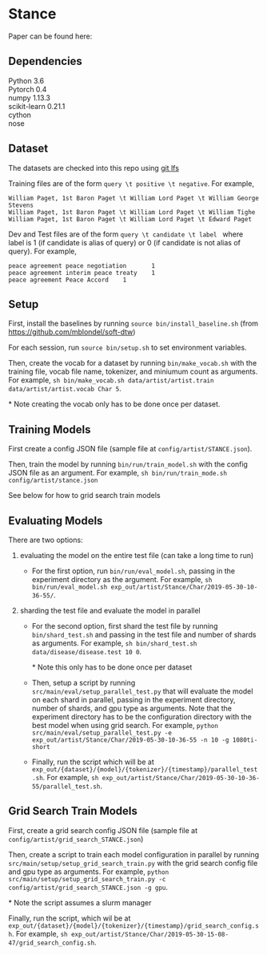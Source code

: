 # Stance #

Paper can be found here: 

## Dependencies ##
Python 3.6\
Pytorch 0.4\
numpy 1.13.3\
scikit-learn 0.21.1 \
cython \
nose 

## Dataset ## 

The datasets are checked into this repo using [git lfs](https://git-lfs.github.com/) 

Training files are of the form `query \t positive \t negative`. For example, 
```
William Paget, 1st Baron Paget \t William Lord Paget \t William George Stevens 
William Paget, 1st Baron Paget \t William Lord Paget \t William Tighe  
William Paget, 1st Baron Paget \t William Lord Paget \t Edward Paget    
```

Dev and Test files are of the form `query \t candidate \t label ` where label is 1 (if candidate is alias of query) or 0 (if candidate is not alias of query). For example, 

```
peace agreement peace negotiation       1      
peace agreement interim peace treaty    1      
peace agreement Peace Accord    1  
```


## Setup ##

First, install the baselines by running `source bin/install_baseline.sh`  (from https://github.com/mblondel/soft-dtw)

For each session, run `source bin/setup.sh` to set environment variables.

Then, create the vocab for a dataset by running `bin/make_vocab.sh` with the training file, vocab file name, tokenizer, and miniumum count as arguments. For example, `sh bin/make_vocab.sh data/artist/artist.train data/artist/artist.vocab Char 5`.

\* Note creating the vocab only has to be done once per dataset.

## Training Models ##

First create a config JSON file (sample file at `config/artist/STANCE.json`).

Then, train the model by running `bin/run/train_model.sh` with the config JSON file as an argument. For example, `sh bin/run/train_mode.sh config/artist/stance.json`

See below for how to grid search train models 

## Evaluating Models ##

There are two options: 
1) evaluating the model on the entire test file (can take a long time to run)

    * For the first option, run `bin/run/eval_model.sh`, passing in the experiment directory as the argument. For example, `sh bin/run/eval_model.sh exp_out/artist/Stance/Char/2019-05-30-10-36-55/`. 

2) sharding the test file and evaluate the model in parallel  


    * For the second option, first shard the test file by running `bin/shard_test.sh` and passing in the test file and number of shards as arguments. For example, `sh bin/shard_test.sh data/disease/disease.test 10 0`.

        \* Note this only has to be done once per dataset

    * Then, setup a script by running `src/main/eval/setup_parallel_test.py` that will evaluate the model on each shard in parallel, passing in the experiment directory, number of shards, and gpu type as arguments. Note that the experiment directory has to be the configuration directory with the best model when using grid search. For example, `python src/main/eval/setup_parallel_test.py -e exp_out/artist/Stance/Char/2019-05-30-10-36-55 -n 10 -g 1080ti-short`

    * Finally, run the script which will be at `exp_out/{dataset}/{model}/{tokenizer}/{timestamp}/parallel_test.sh`. For example, `sh exp_out/artist/Stance/Char/2019-05-30-10-36-55/parallel_test.sh`. 

## Grid Search Train Models ##

First, create a grid search config JSON file (sample file at `config/artist/grid_search_STANCE.json`)

Then, create a script to train each model configuration in parallel by running `src/main/setup/setup_grid_search_train.py` with the grid search config file and gpu type as arguments. For example, `python src/main/setup/setup_grid_search_train.py -c config/artist/grid_search_STANCE.json -g gpu`.

\* Note the script assumes a slurm manager 

Finally, run the script, which wil be at `exp_out/{dataset}/{model}/{tokenizer}/{timestamp}/grid_search_config.sh`. For example, `sh exp_out/artist/Stance/Char/2019-05-30-15-08-47/grid_search_config.sh`.




